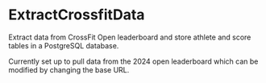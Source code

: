 # ExtractCrossfitData
Extract data from CrossFit Open leaderboard and store athlete and score tables in a PostgreSQL database.

Currently set up to pull data from the 2024 open leaderboard which can be modified by changing the base URL.
